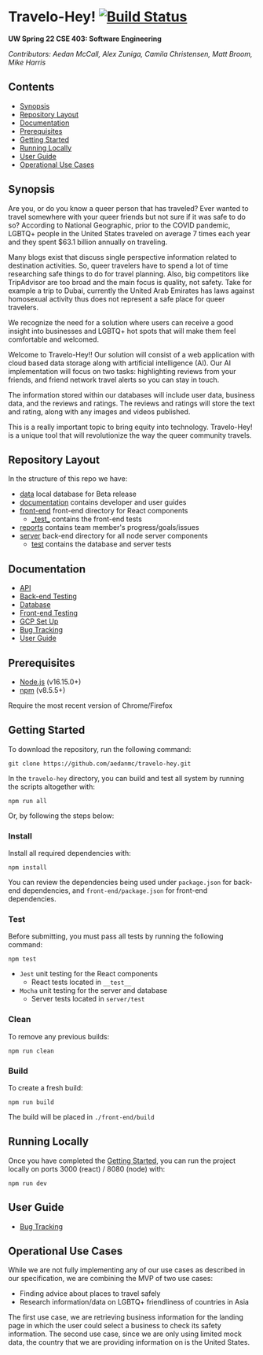 # Travelo-Hey! [![Build Status](https://storage.googleapis.com/automatize-ci-badges/builds/cloud-build-badge/branches/master.svg)](https://console.cloud.google.com/cloud-build/builds?project=cse403-sp22-travelo-hey)

**UW Spring 22 CSE 403: Software Engineering**

*Contributors: Aedan McCall, Alex Zuniga, Camila Christensen, Matt Broom, Mike Harris*

## Contents

- [Synopsis](#Synopsis)
- [Repository Layout](#Repository-Layout)
- [Documentation](#Documentation)
- [Prerequisites](#Prerequisites)
- [Getting Started](#Getting-Started)
- [Running Locally](#Running-Locally)
- [User Guide](#User-Guide)
- [Operational Use Cases](#Operational-Use-Cases)

## Synopsis

Are you, or do you know a queer person that has traveled? Ever wanted to travel somewhere with your queer friends but not sure if it was safe to do so? According to National Geographic, prior to the COVID pandemic, LGBTQ+ people in the United States traveled on average 7 times each year and they spent $63.1 billion annually on traveling.

Many blogs exist that discuss single perspective information related to destination activities. So, queer travelers have to spend a lot of time researching safe things to do for travel planning.
Also, big competitors like TripAdvisor are too broad and the main focus is quality, not safety. Take for example a trip to Dubai, currently the United Arab Emirates has laws against homosexual activity thus does not represent a safe place for queer travelers.

We recognize the need for a solution where users can receive a good insight into businesses and LGBTQ+ hot spots that will make them feel comfortable and welcomed.

Welcome to Travelo-Hey!! Our solution will consist of a web application with cloud based data storage along with artificial intelligence (AI). Our AI implementation will focus on two tasks: highlighting reviews from your friends, and friend network travel alerts so you can stay in touch.

The information stored within our databases will include user data, business data, and the reviews and ratings. The reviews and ratings will store the text and rating, along with any images and videos published.

This is a really important topic to bring equity into technology. Travelo-Hey! is a unique tool that will revolutionize the way the queer community travels.

## Repository Layout

In the structure of this repo we have:

- [data](https://github.com/aedanmc/travelo-hey/tree/main/data) local database for Beta release
- [documentation](https://github.com/aedanmc/travelo-hey/tree/main/documentation) contains developer and user guides
- [front-end](https://github.com/aedanmc/travelo-hey/tree/main/front-end)  front-end directory for React components
    - [\_test\_](https://github.com/aedanmc/travelo-hey/tree/main/front-end/__test__) contains the front-end tests
- [reports](https://github.com/aedanmc/travelo-hey/tree/main/reports) contains team member's progress/goals/issues
- [server](https://github.com/aedanmc/travelo-hey/tree/main/server) back-end directory for all node server components
    - [test](https://github.com/aedanmc/travelo-hey/tree/main/server/test) contains the database and server tests

## Documentation
- [API](https://github.com/aedanmc/travelo-hey/blob/main/documentation/instructions/APIDOC.md)
- [Back-end Testing](https://github.com/aedanmc/travelo-hey/blob/main/documentation/instructions/BETESTINGDOC.md)
- [Database](https://github.com/aedanmc/travelo-hey/blob/main/documentation/instructions/DBDOC.md)
- [Front-end Testing](https://github.com/aedanmc/travelo-hey/blob/main/documentation/instructions/FETESTINGDOC.md)
- [GCP Set Up](https://github.com/aedanmc/travelo-hey/blob/main/documentation/instructions/GCPDOC.md)
- [Bug Tracking](https://github.com/aedanmc/travelo-hey/blob/main/documentation/instructions/BUGDOC.md)
- [User Guide](https://github.com/aedanmc/travelo-hey/blob/main/documentation/instructions/USERDOC.md)


## Prerequisites
- [Node.js](https://docs.npmjs.com/downloading-and-installing-node-js-and-npm) (v16.15.0+)
- [npm](https://docs.npmjs.com/downloading-and-installing-node-js-and-npm) (v8.5.5+)

Require the most recent version of Chrome/Firefox

## Getting Started

To download the repository, run the following command:

```shell
git clone https://github.com/aedanmc/travelo-hey.git
```

In the `travelo-hey` directory, you can build and test all system by running the scripts altogether with:

```shell
npm run all
```

Or, by following the steps below:

### Install

Install all required dependencies with:

```shell
npm install
```

You can review the dependencies being used under `package.json` for back-end dependencies, and 
`front-end/package.json` for front-end dependencies.

### Test

Before submitting, you must pass all tests by running the following command:

```shell
npm test
```
* `Jest` unit testing for the React components
  - React tests located in `__test__`
* `Mocha` unit testing for the server and database
  - Server tests located in `server/test`

### Clean

To remove any previous builds:

```shell
npm run clean
```

### Build
To create a fresh build:

```shell
npm run build
```
The build will be placed in `./front-end/build`

## Running Locally

Once you have completed the [Getting Started](#Getting-Started), you can run the project locally on ports 3000 (react) / 8080 (node) with:

```shell
npm run dev
```

## User Guide
- [Bug Tracking](https://github.com/aedanmc/travelo-hey/blob/main/documentation/instructions/BUGDOC.md)

## Operational Use Cases

While we are not fully implementing any of our use cases as described in our specification,
we are combining the MVP of two use cases:

* Finding advice about places to travel safely
* Research information/data on LGBTQ+ friendliness of countries in Asia

The first use case, we are retrieving business information for the landing page in which the user
could select a business to check its safety information. The second use case, since we are only
using limited mock data, the country that we are providing information on is the United States.



